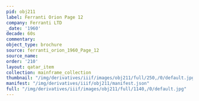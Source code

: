 ```yaml
---
pid: obj211
label: Ferranti Orion Page 12
company: Ferranti LTD
_date: '1960'
decade: 60s
commentary:
object_type: brochure
source: ferranti_orion_1960_Page_12
source_name:
order: '210'
layout: qatar_item
collection: mainframe_collection
thumbnail: "/img/derivatives/iiif/images/obj211/full/250,/0/default.jpg"
manifest: "/img/derivatives/iiif/obj211/manifest.json"
full: "/img/derivatives/iiif/images/obj211/full/1140,/0/default.jpg"
---
```

